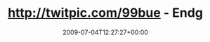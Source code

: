 ---
retweeted: false
source: <a href="http://twitter.com" rel="nofollow">Twitter Web Client</a>
entities:
  hashtags:
  - text: wg
    indices:
    - '84'
    - '87'
  - text: praha
    indices:
    - '88'
    - '94'
  symbols: []
  user_mentions:
  - name: Mike Besser
    screen_name: JgdKdoFhr
    indices:
    - '96'
    - '106'
    id_str: '34632827'
    id: '34632827'
  - name: susi sorglos
    screen_name: schnatterchen
    indices:
    - '107'
    - '121'
    id_str: '264988714'
    id: '264988714'
  urls: []
display_text_range:
- '0'
- '122'
favorite_count: '0'
id_str: '2468571926'
truncated: false
retweet_count: '0'
id: '2468571926'
created_at: Sat Jul 04 12:27:27 +0000 2009
favorited: false
full_text: 'http://twitpic.com/99bue - Endgültig das letzte Mal, das ich sage ''guckt
  mal blöd''. #wg #praha (@jgdkdofhr [@schnatterchen](https://twitter.com/schnatterchen))'
lang: de
tags:
- wg
- praha
- pesos:twitter
date: '2009-07-04T12:27:27+00:00'
src: https://twitter.com/bascht/status/2468571926
original_url: https://twitter.com/bascht/status/2468571926
type: twitter_tweet
text: 'http://twitpic.com/99bue - Endgültig das letzte Mal, das ich sage ''guckt mal
  blöd''. #wg #praha (@jgdkdofhr [@schnatterchen](https://twitter.com/schnatterchen))'
title: http://twitpic.com/99bue - Endg

---